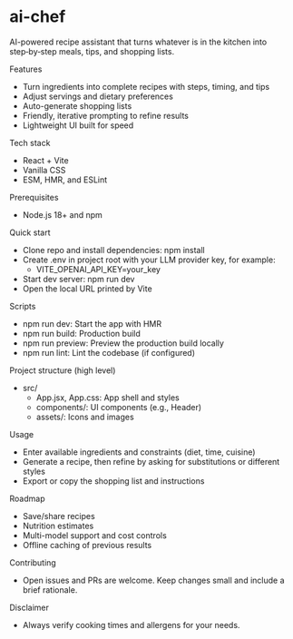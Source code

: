 # ai-chef

AI-powered recipe assistant that turns whatever is in the kitchen into step‑by‑step meals, tips, and shopping lists.

Features

- Turn ingredients into complete recipes with steps, timing, and tips
- Adjust servings and dietary preferences
- Auto-generate shopping lists
- Friendly, iterative prompting to refine results
- Lightweight UI built for speed

Tech stack

- React + Vite
- Vanilla CSS
- ESM, HMR, and ESLint

Prerequisites

- Node.js 18+ and npm

Quick start

- Clone repo and install dependencies: npm install
- Create .env in project root with your LLM provider key, for example:
  - VITE_OPENAI_API_KEY=your_key
- Start dev server: npm run dev
- Open the local URL printed by Vite

Scripts

- npm run dev: Start the app with HMR
- npm run build: Production build
- npm run preview: Preview the production build locally
- npm run lint: Lint the codebase (if configured)

Project structure (high level)

- src/
  - App.jsx, App.css: App shell and styles
  - components/: UI components (e.g., Header)
  - assets/: Icons and images

Usage

- Enter available ingredients and constraints (diet, time, cuisine)
- Generate a recipe, then refine by asking for substitutions or different styles
- Export or copy the shopping list and instructions

Roadmap

- Save/share recipes
- Nutrition estimates
- Multi-model support and cost controls
- Offline caching of previous results

Contributing

- Open issues and PRs are welcome. Keep changes small and include a brief rationale.

Disclaimer

- Always verify cooking times and allergens for your needs.
